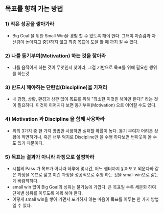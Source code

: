 ## 목표를 향해 가는 방법

### 1) 작은 성공을 쌓아가라
 - Big Goal 을 위한 Small Win을 경험 할 수 있도록 해야 한다. 그래야 자존감과 자신감이 높아지고 중단하지 않고 최종 목표에 도달 할 때 까지 갈 수 있다.

### 2) 나를 동기부여(Motivation) 하는 것을 찾아라
 - 나를 움직이게 하는 것이 무엇인지 찾아라, 그걸 기반으로 목표를 위해 필요한 행위를 하는것

### 3) 반드시 해야하는 단련법(Discipline)을 가져라
 - 내 감정, 상황, 환경과 상관 없이 목표를 위해 "최소한 이것은 해야만 한다!" 라는 것이 필요하다. 이것이 이어지다 보면 동기부여(Motivation) 으로 이어질 수도 있다.

### 4) Motivation 과 Discipline 을 함께 사용하라
* 위의 3가지 중 한 가지 방법만 사용하면 실패할 확률이 높다. 동기 부여가 어려운 상황에 직면하거나, 혹은 너무 억지로 Discipline만 을 수행 하다보면 번아웃이 올 수도 있기 때문이다.

### 5) 목표는 결과가 아니라 과정으로 설정하라
* 시험의 Pass 가 목표가 아니라 하루에 몇시간, 어느 챕터까지 읽어보고 외운다와 같은 과정을 목표로 삶고 이런 과정을 성공적으로 수행 하는 것을 small win으로 삶는게 바람직하다.
* small win 없이 Big Goal의 성취는 불가능에 가깝다. 큰 목표일 수록 세분화 하여 단계별 성취를 이루도록 계획 해야 한다.
* 이렇게 small win을 쌓아 가면서 포기하지 않는 마음이 목표를 이루는 한 가지 방법일 수 있다.
